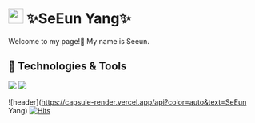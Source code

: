 
# <img src="https://emojis.slackmojis.com/emojis/images/1531849430/4246/blob-sunglasses.gif?1531849430" width="30"/> ✨SeEun Yang✨

Welcome to my page!👋
My name is Seeun. 

## 🔧 Technologies & Tools
<a><img src="https://img.shields.io/badge/Visual Studio-5C2D91?style=plastic&logo=Visual Studio&logoColor=FFFFFF"/></a>
<a><img src="https://img.shields.io/badge/C++-00599C?style=plastic&logo=C++&logoColor=#00599C"/></a>


<!--

- 🔭 I’m currently working on ...
- 🌱 I’m currently learning ...
- 👯 I’m looking to collaborate on ...
- 🤔 I’m looking for help with ...
- 💬 Ask me about ...
- 📫 How to reach me: ...
- 😄 Pronouns: ...
- ⚡ Fun fact: ...
-->
![header](https://capsule-render.vercel.app/api?color=auto&text=SeEun Yang)
[![Hits](https://hits.seeyoufarm.com/api/count/incr/badge.svg?url=https%3A%2F%2Fgithub.com%2Ftpdms025&count_bg=%2379C83D&title_bg=%23555555&icon=&icon_color=%23E7E7E7&title=hits&edge_flat=false)](https://hits.seeyoufarm.com)
